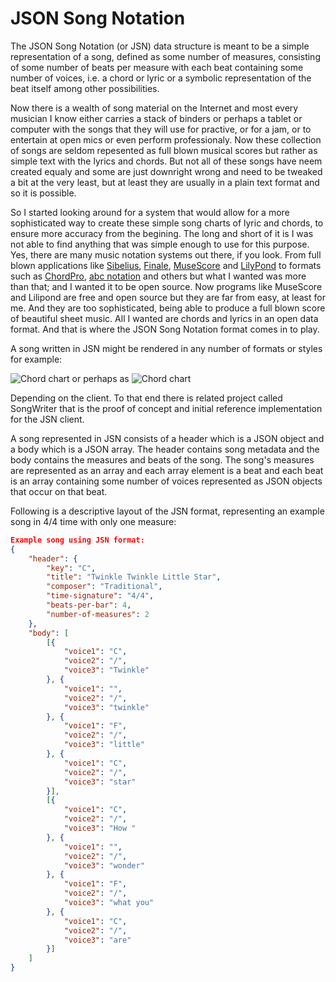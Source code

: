 # JSON Song Notation
The JSON Song Notation (or JSN) data structure is meant to be a simple representation of a song, defined as some number of measures, consisting of some number of beats per measure with each beat containing some number of voices, i.e. a chord or lyric or a symbolic representation of the beat itself among other possibilities.

Now there is a wealth of song material on the Internet and most every musician I know either carries a stack of binders or perhaps a tablet or computer with the songs that they will use for practive, or for a jam, or to entertain at open mics or even perform professionaly. Now these collection of songs are seldom repesented as full blown musical scores but rather as simple text with the lyrics and chords. But not all of these songs have neem created equaly and some are just downright wrong and need to be tweaked a bit at the very least, but at least they are usually in a plain text format and so it is possible. 

So I started looking around for a system that would allow for a more sophisticated way to create these simple song charts of lyric and chords, to ensure more accuracy from the begining. The long and short of it is I was not able to find anything that was simple enough to use for this purpose. Yes, there are many music notation systems out there, if you look. From full blown applications like [Sibelius](https://www.avid.com/sibelius), [Finale](https://www.finalemusic.com/), [MuseScore](https://musescore.org) and [LilyPond](https://lilypond.org/) to formats such as [ChordPro](https://www.chordpro.org), [abc notation](http://abcnotation.com/) and others but what I wanted was more than that; and I wanted it to be open source. Now programs like MuseScore and Lilipond are free and open source but they are far from easy, at least for me. And they are too sophisticated, being able to produce a full blown score of beautiful sheet music. All I wanted are chords and lyrics in an open data format. And that is where the JSON Song Notation format comes in to play.

A song written in JSN might be rendered in any number of formats or styles for example:

![Chord chart](http://weblane.com:3000/images//whiskey-for-breakfast-small.png) or perhaps as ![Chord chart](http://weblane.com:3000/images//wfb.png)

Depending on the client. To that end there is related project called SongWriter that is the proof of concept and initial reference implementation for the JSN client.

A song represented in JSN consists of a header which is a JSON object and a body which is a JSON array. The header contains song metadata and the body contains the measures and beats of the song. The song's measures are represented as an array and each array element is a beat and each beat is an array containing some number of voices represented as JSON objects that occur on that beat.

Following is a descriptive layout of the JSN format, representing an example song in 4/4 time with only one measure:

```json
Example song using JSN format:
{
	"header": {
		"key": "C",
		"title": "Twinkle Twinkle Little Star",
		"composer": "Traditional",
		"time-signature": "4/4",
		"beats-per-bar": 4,
		"number-of-measures": 2
	},
	"body": [
		[{
			"voice1": "C",
			"voice2": "/",
			"voice3": "Twinkle"
		}, {
			"voice1": "",
			"voice2": "/",
			"voice3": "twinkle"
		}, {
			"voice1": "F",
			"voice2": "/",
			"voice3": "little"
		}, {
			"voice1": "C",
			"voice2": "/",
			"voice3": "star"
		}],
		[{
			"voice1": "C",
			"voice2": "/",
			"voice3": "How "
		}, {
			"voice1": "",
			"voice2": "/",
			"voice3": "wonder"
		}, {
			"voice1": "F",
			"voice2": "/",
			"voice3": "what you"
		}, {
			"voice1": "C",
			"voice2": "/",
			"voice3": "are"
		}]
	]
}
```

